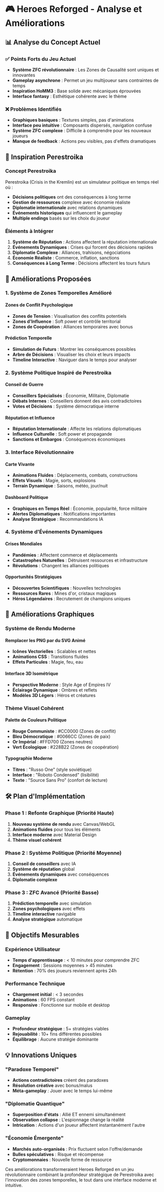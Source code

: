 # 🎮 Heroes Reforged - Analyse et Améliorations

## 📊 Analyse du Concept Actuel

### ✅ **Points Forts du Jeu Actuel**
- **Système ZFC révolutionnaire** : Les Zones de Causalité sont uniques et innovantes
- **Gameplay asynchrone** : Permet un jeu multijoueur sans contraintes de temps
- **Inspiration HoMM3** : Base solide avec mécaniques éprouvées
- **Interface fantasy** : Esthétique cohérente avec le thème

### ❌ **Problèmes Identifiés**
- **Graphiques basiques** : Textures simples, pas d'animations
- **Interface peu intuitive** : Composants dispersés, navigation confuse
- **Système ZFC complexe** : Difficile à comprendre pour les nouveaux joueurs
- **Manque de feedback** : Actions peu visibles, pas d'effets dramatiques

## 🔄 Inspiration Perestroika

### **Concept Perestroika**
Perestroika (Crisis in the Kremlin) est un simulateur politique en temps réel où :
- **Décisions politiques** ont des conséquences à long terme
- **Gestion de ressources** complexe avec économie réaliste
- **Diplomatie internationale** avec relations dynamiques
- **Événements historiques** qui influencent le gameplay
- **Multiple endings** basés sur les choix du joueur

### **Éléments à Intégrer**
1. **Système de Réputation** : Actions affectent la réputation internationale
2. **Événements Dynamiques** : Crises qui forcent des décisions rapides
3. **Diplomatie Complexe** : Alliances, trahisons, négociations
4. **Économie Réaliste** : Commerce, inflation, sanctions
5. **Conséquences à Long Terme** : Décisions affectent les tours futurs

## 🚀 Améliorations Proposées

### 1. **Système de Zones Temporelles Amélioré**

#### **Zones de Conflit Psychologique**
- **Zones de Tension** : Visualisation des conflits potentiels
- **Zones d'Influence** : Soft power et contrôle territorial
- **Zones de Coopération** : Alliances temporaires avec bonus

#### **Prédiction Temporelle**
- **Simulation de Futurs** : Montrer les conséquences possibles
- **Arbre de Décisions** : Visualiser les choix et leurs impacts
- **Timeline Interactive** : Naviguer dans le temps pour analyser

### 2. **Système Politique Inspiré de Perestroika**

#### **Conseil de Guerre**
- **Conseillers Spécialisés** : Économie, Militaire, Diplomatie
- **Débats Internes** : Conseillers donnent des avis contradictoires
- **Votes et Décisions** : Système démocratique interne

#### **Réputation et Influence**
- **Réputation Internationale** : Affecte les relations diplomatiques
- **Influence Culturelle** : Soft power et propagande
- **Sanctions et Embargos** : Conséquences économiques

### 3. **Interface Révolutionnaire**

#### **Carte Vivante**
- **Animations Fluides** : Déplacements, combats, constructions
- **Effets Visuels** : Magie, sorts, explosions
- **Terrain Dynamique** : Saisons, météo, jour/nuit

#### **Dashboard Politique**
- **Graphiques en Temps Réel** : Économie, popularité, force militaire
- **Alertes Diplomatiques** : Notifications importantes
- **Analyse Stratégique** : Recommandations IA

### 4. **Système d'Événements Dynamiques**

#### **Crises Mondiales**
- **Pandémies** : Affectent commerce et déplacements
- **Catastrophes Naturelles** : Détruisent ressources et infrastructure
- **Révolutions** : Changent les alliances politiques

#### **Opportunités Stratégiques**
- **Découvertes Scientifiques** : Nouvelles technologies
- **Ressources Rares** : Mines d'or, cristaux magiques
- **Héros Légendaires** : Recrutement de champions uniques

## 🎨 Améliorations Graphiques

### **Système de Rendu Moderne**

#### **Remplacer les PNG par du SVG Animé**
- **Icônes Vectorielles** : Scalables et nettes
- **Animations CSS** : Transitions fluides
- **Effets Particules** : Magie, feu, eau

#### **Interface 3D Isométrique**
- **Perspective Moderne** : Style Age of Empires IV
- **Éclairage Dynamique** : Ombres et reflets
- **Modèles 3D Légers** : Héros et créatures

### **Thème Visuel Cohérent**

#### **Palette de Couleurs Politique**
- **Rouge Communiste** : #CC0000 (Zones de conflit)
- **Bleu Démocratique** : #0066CC (Zones de paix)
- **Or Impérial** : #FFD700 (Zones neutres)
- **Vert Écologique** : #228B22 (Zones de coopération)

#### **Typographie Moderne**
- **Titres** : "Russo One" (style soviétique)
- **Interface** : "Roboto Condensed" (lisibilité)
- **Texte** : "Source Sans Pro" (confort de lecture)

## 🛠️ Plan d'Implémentation

### **Phase 1 : Refonte Graphique** (Priorité Haute)
1. **Nouveau système de rendu** avec Canvas/WebGL
2. **Animations fluides** pour tous les éléments
3. **Interface moderne** avec Material Design
4. **Thème visuel cohérent**

### **Phase 2 : Système Politique** (Priorité Moyenne)
1. **Conseil de conseillers** avec IA
2. **Système de réputation** global
3. **Événements dynamiques** avec conséquences
4. **Diplomatie complexe**

### **Phase 3 : ZFC Avancé** (Priorité Basse)
1. **Prédiction temporelle** avec simulation
2. **Zones psychologiques** avec effets
3. **Timeline interactive** navigable
4. **Analyse stratégique** automatique

## 🎯 Objectifs Mesurables

### **Expérience Utilisateur**
- **Temps d'apprentissage** : < 10 minutes pour comprendre ZFC
- **Engagement** : Sessions moyennes > 45 minutes
- **Rétention** : 70% des joueurs reviennent après 24h

### **Performance Technique**
- **Chargement initial** : < 3 secondes
- **Animations** : 60 FPS constant
- **Responsive** : Fonctionne sur mobile et desktop

### **Gameplay**
- **Profondeur stratégique** : 5+ stratégies viables
- **Rejouabilité** : 10+ fins différentes possibles
- **Équilibrage** : Aucune stratégie dominante

## 💡 Innovations Uniques

### **"Paradoxe Temporel"**
- **Actions contradictoires** créent des paradoxes
- **Résolution créative** avec bonus/malus
- **Méta-gameplay** : Jouer avec le temps lui-même

### **"Diplomatie Quantique"**
- **Superposition d'états** : Allié ET ennemi simultanément
- **Observation collapse** : L'espionnage change la réalité
- **Intrication** : Actions d'un joueur affectent instantanément l'autre

### **"Économie Émergente"**
- **Marchés auto-organisés** : Prix fluctuent selon l'offre/demande
- **Bulles spéculatives** : Risque et récompense
- **Cryptomonnaies** : Nouvelle forme de ressource

Ces améliorations transformeraient Heroes Reforged en un jeu révolutionnaire combinant la profondeur stratégique de Perestroika avec l'innovation des zones temporelles, le tout dans une interface moderne et intuitive. 